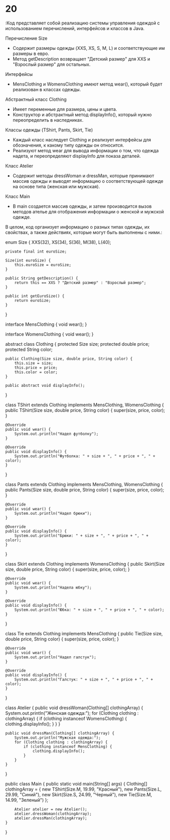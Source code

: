 # 20
:Код представляет собой реализацию системы управления одеждой с использованием перечислений, интерфейсов и классов в Java.

Перечисление Size
- Содержит размеры одежды (XXS, XS, S, M, L) и соответствующие им размеры в евро.
- Метод getDescription возвращает "Детский размер" для XXS и "Взрослый размер" для остальных.

Интерфейсы
- MensClothing и WomensClothing имеют метод wear(), который будет реализован в классах одежды.

Абстрактный класс Clothing
- Имеет переменные для размера, цены и цвета.
- Конструктор и абстрактный метод displayInfo(), который нужно переопределить в наследниках.

Классы одежды (TShirt, Pants, Skirt, Tie)
- Каждый класс наследует Clothing и реализует интерфейсы для обозначения, к какому типу одежды он относится.
- Реализуют метод wear для вывода информации о том, что одежда надета, и переопределяют displayInfo для показа деталей.

Класс Atelier
- Содержит методы dressWoman и dressMan, которые принимают массив одежды и выводят информацию о соответствующей одежде на основе типа (женская или мужская).

Класс Main
- В main создается массив одежды, и затем производится вызов методов ателье для отображения информации о женской и мужской одежде. 

В целом, код организует информацию о разных типах одежды, их свойствах, а также действиях, которые могут быть выполнены с ними.:


enum Size {
    XXS(32), XS(34), S(36), M(38), L(40);

    private final int euroSize;

    Size(int euroSize) {
        this.euroSize = euroSize;
    }

    public String getDescription() {
        return this == XXS ? "Детский размер" : "Взрослый размер";
    }

    public int getEuroSize() {
        return euroSize;
    }
}

interface MensClothing {
    void wear();
}

interface WomensClothing {
    void wear();
}

abstract class Clothing {
    protected Size size;
    protected double price;
    protected String color;

    public Clothing(Size size, double price, String color) {
        this.size = size;
        this.price = price;
        this.color = color;
    }

    public abstract void displayInfo();
}

class TShirt extends Clothing implements MensClothing, WomensClothing {
    public TShirt(Size size, double price, String color) {
        super(size, price, color);
    }

    @Override
    public void wear() {
        System.out.println("Надел футболку");
    }

    @Override
    public void displayInfo() {
        System.out.println("Футболка: " + size + ", " + price + ", " + color);
    }
}

class Pants extends Clothing implements MensClothing, WomensClothing {
    public Pants(Size size, double price, String color) {
        super(size, price, color);
    }

    @Override
    public void wear() {
        System.out.println("Надел брюки");
    }

    @Override
    public void displayInfo() {
        System.out.println("Брюки: " + size + ", " + price + ", " + color);
    }
}

class Skirt extends Clothing implements WomensClothing {
    public Skirt(Size size, double price, String color) {
        super(size, price, color);
    }

    @Override
    public void wear() {
        System.out.println("Надела юбку");
    }

    @Override
    public void displayInfo() {
        System.out.println("Юбка: " + size + ", " + price + ", " + color);
    }
}

class Tie extends Clothing implements MensClothing {
    public Tie(Size size, double price, String color) {
        super(size, price, color);
    }

    @Override
    public void wear() {
        System.out.println("Надел галстук");
    }

    @Override
    public void displayInfo() {
        System.out.println("Галстук: " + size + ", " + price + ", " + color);
    }
}

class Atelier {
    public void dressWoman(Clothing[] clothingArray) {
        System.out.println("Женская одежда:");
        for (Clothing clothing : clothingArray) {
            if (clothing instanceof WomensClothing) {
                clothing.displayInfo();
            }
        }
    }

    public void dressMan(Clothing[] clothingArray) {
        System.out.println("Мужская одежда:");
        for (Clothing clothing : clothingArray) {
            if (clothing instanceof MensClothing) {
                clothing.displayInfo();
            }
        }
    }
}

public class Main {
    public static void main(String[] args) {
        Clothing[] clothingArray = {
                new TShirt(Size.M, 19.99, "Красный"),
                new Pants(Size.L, 29.99, "Синий"),
                new Skirt(Size.S, 24.99, "Черный"),
                new Tie(Size.M, 14.99, "Зеленый")
        };

        Atelier atelier = new Atelier();
        atelier.dressWoman(clothingArray);
        atelier.dressMan(clothingArray);
    }
}
